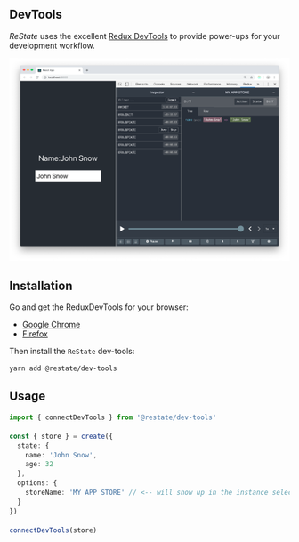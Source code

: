 ## DevTools

_ReState_ uses the excellent [Redux DevTools](https://github.com/zalmoxisus/redux-devtools-extension) to provide power-ups for your development workflow.

![DevTools](assets/dev-tools-screenshot.png)

## Installation

Go and get the ReduxDevTools for your browser:

- [Google Chrome](https://chrome.google.com/webstore/detail/redux-devtools/lmhkpmbekcpmknklioeibfkpmmfibljd)
- [Firefox](https://addons.mozilla.org/en-US/firefox/addon/reduxdevtools/)

Then install the `ReState` dev-tools:

```
yarn add @restate/dev-tools
```

## Usage

```ts
import { connectDevTools } from '@restate/dev-tools'

const { store } = create({
  state: {
    name: 'John Snow',
    age: 32
  },
  options: {
    storeName: 'MY APP STORE' // <-- will show up in the instance selector
  }
})

connectDevTools(store)
```
